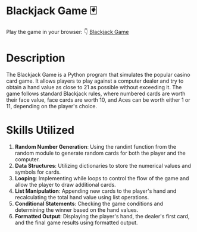 # Blackjack Game 🃏

Play the game in your browser: 👇
[Blackjack Game](https://replit.com/@ArmandtErasmus/BlackJack?v=1)

# Description
The Blackjack Game is a Python program that simulates the popular casino card game. It allows players to play against a computer dealer and try to obtain a hand value as close to 21 as possible without exceeding it. The game follows standard Blackjack rules, where numbered cards are worth their face value, face cards are worth 10, and Aces can be worth either 1 or 11, depending on the player's choice.

# Skills Utilized
1. **Random Number Generation**: Using the randint function from the random module to generate random cards for both the player and the computer.
2. **Data Structures**: Utilizing dictionaries to store the numerical values and symbols for cards.
3. **Looping**: Implementing while loops to control the flow of the game and allow the player to draw additional cards.
4. **List Manipulation**: Appending new cards to the player's hand and recalculating the total hand value using list operations.
5. **Conditional Statements**: Checking the game conditions and determining the winner based on the hand values.
6. **Formatted Output**: Displaying the player's hand, the dealer's first card, and the final game results using formatted output.
